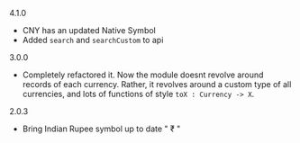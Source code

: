 4.1.0

- CNY has an updated Native Symbol
- Added `search` and `searchCustom` to api

3.0.0
- Completely refactored it. Now the module doesnt revolve around records of each currency. Rather, it revolves around a custom type of all currencies, and lots of functions of style `toX : Currency -> X`.

2.0.3 
- Bring Indian Rupee symbol up to date " ₹ "